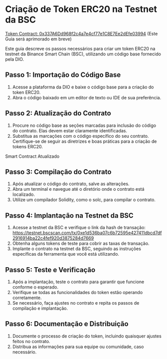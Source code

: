 # Criação de Token ERC20 na Testnet da BSC
[Token Contract: 0x337A6Dd968f2c4a7e4cf77e1C8E7Ee2dEfe03994](https://testnet.bscscan.com/address/0x337a6dd968f2c4a7e4cf77e1c8e7ee2defe03994)
(Este Guia será aprimorado em breve)

Este guia descreve os passos necessários para criar um token ERC20 na testnet da Binance
Smart Chain (BSC), utilizando um código base fornecido pela DIO.

## Passo 1: Importação do Código Base
1. Acesse a plataforma da DIO e baixe o código base para a criação do token ERC20.
2. Abra o código baixado em um editor de texto ou IDE de sua preferência.

## Passo 2: Atualização do Contrato
1. Procure no código base as seções marcadas para inclusão do código do contrato. Elas
devem estar claramente identificadas.
2. Substitua as marcações com o código específico do seu contrato. Certifique-se de seguir as
diretrizes e boas práticas para a criação de tokens ERC20.

Smart Contract Atualizado
## Passo 3: Compilação do Contrato
1. Após atualizar o código do contrato, salve as alterações.
2. Abra um terminal e navegue até o diretório onde o contrato está localizado.
3. Utilize um compilador Solidity, como o solc, para compilar o contrato.
## Passo 4: Implantação na Testnet da BSC
1. Acesse a testnet da BSC e verifique o link da hash de transação: https://testnet.bscscan.com/tx/0xe1d536ba07c6b72595e427411dbcd7df2916914ba22c4fef920d3875284d7669
2. Obtenha alguns tokens de teste para cobrir as taxas de transação.
3. Implante o contrato na testnet da BSC, seguindo as instruções específicas da ferramenta
que você está utilizando.
## Passo 5: Teste e Verificação
1. Após a implantação, teste o contrato para garantir que funcione conforme o esperado.
2. Verifique se todas as funcionalidades do token estão operando corretamente.
3. Se necessário, faça ajustes no contrato e repita os passos de compilação e implantação.
## Passo 6: Documentação e Distribuição
1. Documente o processo de criação do token, incluindo quaisquer ajustes feitos no contrato.
2. Distribua as informações para sua equipe ou comunidade, caso necessário.

